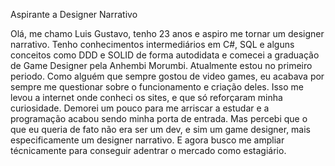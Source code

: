 Aspirante a Designer Narrativo


Olá, me chamo Luis Gustavo, tenho 23 anos e aspiro me tornar um designer narrativo. Tenho conhecimentos intermediários em C#, SQL e alguns conceitos como DDD e SOLID de forma autodidata e comecei a graduação de Game Designer pela Anhembi Morumbi. Atualmente estou no primeiro periodo.
Como alguém que sempre gostou de video games, eu acabava por sempre me questionar sobre o funcionamento e criação deles. Isso me levou a internet onde conheci os sites, e que só reforçaram minha curiosidade.
Demorei um pouco para me arriscar a estudar e a programação acabou sendo minha porta de entrada. Mas percebi que o que eu queria de fato não era ser um dev, e sim um game designer, mais especificamente um designer narrativo. E agora busco me ampliar técnicamente para conseguir adentrar o mercado como estagiário.
<!--
**dssluisgustavo/dssluisgustavo** is a ✨ _special_ ✨ repository because its `README.md` (this file) appears on your GitHub profile.

Here are some ideas to get you started:

- 🔭 I’m currently working on ...
- 🌱 I’m currently learning ...
- 👯 I’m looking to collaborate on ...
- 🤔 I’m looking for help with ...
- 💬 Ask me about ...
- 📫 How to reach me: ...
- 😄 Pronouns: ...
- ⚡ Fun fact: ...
-->
